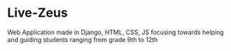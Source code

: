# Live-Zeus
Web Application made in Django, HTML, CSS, JS focusing towards helping and guiding students ranging from grade 9th to 12th
